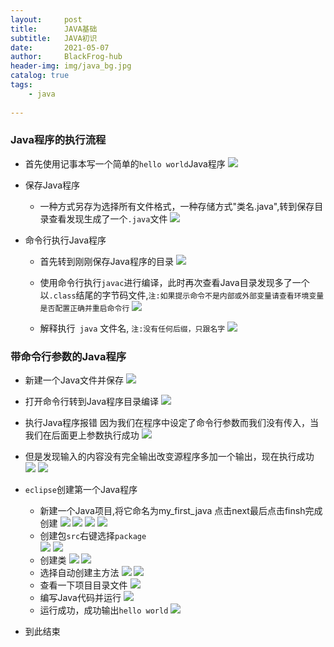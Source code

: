 ```yaml
---
layout:     post
title:      JAVA基础
subtitle:   JAVA初识
date:       2021-05-07
author:     BlackFrog-hub
header-img: img/java_bg.jpg
catalog: true
tags:
    - java
      
---
```


### Java程序的执行流程

- 首先使用记事本写一个简单的`hello world`Java程序
![](http://blackfrog.top/img/java/java_1_1.png)

- 保存Java程序
	-  一种方式另存为选择所有文件格式，一种存储方式"类名.java",转到保存目录查看发现生成了一个`.java`文件
![](http://blackfrog.top/img/java/java_1_2.png)


- 命令行执行Java程序
	- 首先转到刚刚保存Java程序的目录
![](http://blackfrog.top/img/java/java_1_3.png)

	- 使用命令行执行`javac`进行编译，此时再次查看Java目录发现多了一个以`.class`结尾的字节码文件,`注:如果提示命令不是内部或外部变量请查看环境变量是否配置正确并重启命令行`
![](http://blackfrog.top/img/java/java_1_4.png)
	- 解释执行` java` 文件名, `注:没有任何后缀，只跟名字`
![](http://blackfrog.top/img/java/java_1_1.png)

### 带命令行参数的Java程序
- 新建一个Java文件并保存
![](http://blackfrog.top/img/java/java_1_5.png)
- 打开命令行转到Java程序目录编译
![](http://blackfrog.top/img/java/java_1_6.png)

- 执行Java程序报错 因为我们在程序中设定了命令行参数而我们没有传入，当我们在后面更上参数执行成功
![](http://blackfrog.top/img/java/java_1_6.png)

- 但是发现输入的内容没有完全输出改变源程序多加一个输出，现在执行成功
![](http://blackfrog.top/img/java/java_1_7.png)
![](http://blackfrog.top/img/java/java_1_8.png)

- `eclipse`创建第一个Java程序
	- 新建一个Java项目,将它命名为my_first_java 点击next最后点击finsh完成创建
![](http://blackfrog.top/img/java/java_1_9.png)
![](http://blackfrog.top/img/java/java_1_10.png)
![](http://blackfrog.top/img/java/java_1_11.png)
![](http://blackfrog.top/img/java/java_1_12.png)
	- 创建包`src`右键选择`package`  
![](http://blackfrog.top/img/java/java_1_13.png)
![](http://blackfrog.top/img/java/java_1_14.png)
	- 创建类
![](http://blackfrog.top/img/java/java_1_15.png)
![](http://blackfrog.top/img/java/java_1_16.png)
	- 选择自动创建主方法
![](http://blackfrog.top/img/java/java_1_17.png)
![](http://blackfrog.top/img/java/java_1_18.png)
	- 查看一下项目目录文件
![](http://blackfrog.top/img/java/java_1_19.png)
	- 编写Java代码并运行
![](http://blackfrog.top/img/java/java_1_20.png)
	- 运行成功，成功输出`hello world`
![](http://blackfrog.top/img/java/java_1_21.png)
- 到此结束
